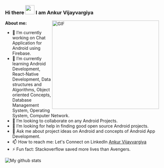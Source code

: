 ### Hi there <img src="https://media.tenor.com/images/3b388fe03da271d2674faf85eb7c3fcd/tenor.gif" width=30 height=30 /> I am Ankur Vijayvargiya 

<!--
**Staarvijay/Staarvijay** is a ✨ _special_ ✨ repository because its `README.md` (this file) appears on your GitHub profile. -->

<img align="right" alt="GIF" src="https://cdn.dribbble.com/users/1059583/screenshots/4171367/coding-freak.gif" width="350" height ="290"/>

**About me:**


- 🔭 I’m currently working on Chat Application for Android using Firebase.                        
- 🌱 I’m currently learning Android Development, React-Native Development, Data structures and Algorithms, Object oriented Concepts, Database Management System,         Operating System, Computer Network.
- 👯 I’m looking to collaborate on any Android Projects.
- 🤔 I’m looking for help in finding good open source Android projects. 
- 💬 Ask me about project ideas on Android and concepts of Android App Development.
- 📫 How to reach me: Let's Connect on LinkedIn [Ankur Vijayvargiya](https://www.linkedin.com/in/ankur-vijayvargiya-02b7bb173/)
- ⚡ Fun fact: Stackoverflow saved more lives than Avengers.


 <img align="left" src="https://github-readme-stats.vercel.app/api?username=Staarvijay&show_icons=true&theme=light&line_height=27" alt="My github stats"/>

 <!-- <img align="right" src="https://github-readme-stats.vercel.app/api/top-langs/?username=Staarvijay&theme=light&hide_langs_below=1"/> -->
 



